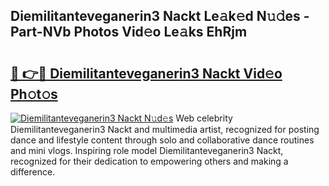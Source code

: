 ## Diemilitanteveganerin3 Nackt Le𝚊k𝚎d N𝚞𝚍es - Part-NVb Photos Vid𝚎o Le𝚊ks EhRjm

# <h2><a href="http://fb6fgg.evod.top/?m=Diemilitanteveganerin3+Nackt">🔗 👉🔴 Diemilitanteveganerin3 Nackt Vid𝚎o Ph𝚘t𝚘s</a></h2>

[![Diemilitanteveganerin3 Nackt N𝚞d𝚎s](https://i.imgur.com/8V9OHl7.gif)](http://fb6fgg.evod.top/?m=Diemilitanteveganerin3+Nackt)
Web celebrity Diemilitanteveganerin3 Nackt and multimedia artist, recognized for posting dance and lifestyle content through solo and collaborative dance routines and mini vlogs. Inspiring role model Diemilitanteveganerin3 Nackt, recognized for their dedication to empowering others and making a difference. 
